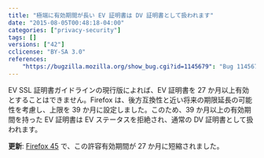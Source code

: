 ```yaml
---
title: "極端に有効期間が長い EV 証明書は DV 証明書として扱われます"
date: "2015-08-05T00:48:18-04:00"
categories: ["privacy-security"]
tags: []
versions: ["42"]
cclicense: "BY-SA 3.0"
references:
    "https://bugzilla.mozilla.org/show_bug.cgi?id=1145679": "Bug 1145679 - Reject EV status for end-entity EV certs with overly long validity periods"
---
```

EV SSL 証明書ガイドラインの現行版によれば、EV 証明書を 27 か月以上有効とすることはできません。Firefox は、後方互換性と近い将来の期限延長の可能性を考慮し、上限を 39 か月に設定しました。このため、39 か月以上の有効期間を持った EV 証明書は EV ステータスを拒絶され、通常の DV 証明書として扱われます。

**更新**: [Firefox 45](https://www.fxsitecompat.com/ja/docs/2015/ev-certs-valid-for-more-than-27-months-will-be-treated-as-dv-certs/) で、この許容有効期間が 27 か月に短縮されました。
